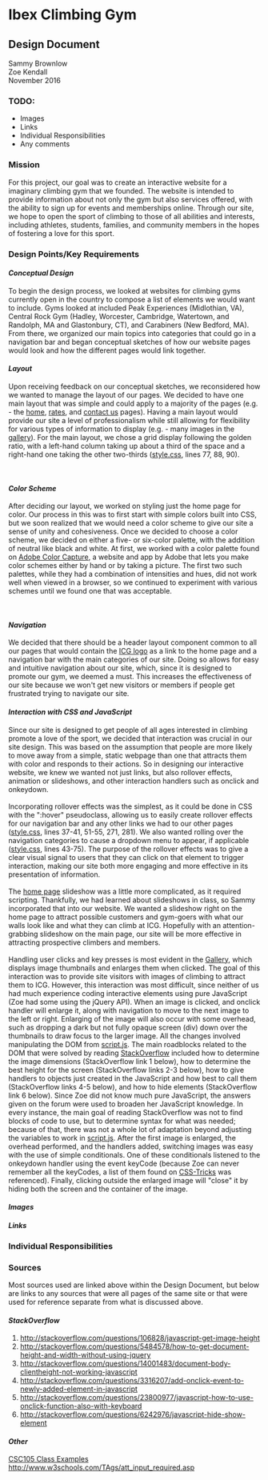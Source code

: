 # Ibex Climbing Gym
## Design Document

Sammy Brownlow<br>
Zoe Kendall<br>
November 2016<br>

### <b>TODO:</b><br>
* Images
* Links
* Individual Responsibilities
* Any comments

### Mission
For this project, our goal was to create an interactive website for a imaginary climbing gym that we founded. The website is intended to provide information about not only the gym but also services offered, with the ability to sign up for events and memberships online. Through our site, we hope to open the sport of climbing to those of all abilities and interests, including athletes, students, families, and community members in the hopes of fostering a love for this sport.

### Design Points/Key Requirements

#### <i>Conceptual Design</i>
To begin the design process, we looked at websites for climbing gyms currently open in the country to compose a list of elements we would want to include. Gyms looked at included Peak Experiences (Midlothian, VA), Central Rock Gym (Hadley, Worcester, Cambridge, Watertown, and Randolph, MA and Glastonbury, CT), and Carabiners (New Bedford, MA). From there, we organized our main topics into categories that could go in a navigation bar and began conceptual sketches of how our website pages would look and how the different pages would link together.<br>

#### <i>Layout</i>
Upon receiving feedback on our conceptual sketches, we reconsidered how we wanted to manage the layout of our pages. We decided to have one main layout that was simple and could apply to a majority of the pages (e.g. - the <a href = "index.html">home</a>, <a href = 'rates.html'>rates</a>, and <a href = 'contact.html'>contact us</a> pages). Having a main layout would provide our site a level of professionalism while still allowing for flexibility for various types of information to display (e.g. - many images in the <a href = 'gallery.html'>gallery</a>). For the main layout, we chose a grid display following the golden ratio, with a left-hand column taking up about a third of the space and a right-hand one taking the other two-thirds (<a href = 'style.css'>style.css</a>, lines 77, 88, 90).
<!--Why did we do this? How did it make the site more effective.-->
<br>

#### <i>Color Scheme</i>
After deciding our layout, we worked on styling just the home page for color. Our process in this was to first start with simple colors built into CSS, but we soon realized that we would need a color scheme to give our site a sense of unity and cohesiveness. Once we decided to choose a color scheme, we decided on either a five- or six-color palette, with the addition of neutral like black and white. At first, we worked with a color palette found on <a href = "https://color.adobe.com/explore/newest/">Adobe Color Capture</a>, a website and app by Adobe that lets you make color schemes either by hand or by taking a picture. The first two such palettes, while they had a combination of intensities and hues, did not work well when viewed in a browser, so we continued to experiment with various schemes until we found one that was acceptable.
<!--Why did we do this? How did it make the site more effective.-->
<br>

#### <i>Navigation</i>
We decided that there should be a header layout component common to all our pages that would contain the <a href = 'logos/icglogo2.jpg'>ICG logo</a> as a link to the home page and a navigation bar with the main categories of our site. Doing so allows for easy and intuitive navigation about our site, which, since it is designed to promote our gym, we deemed a must. This increases the effectiveness of our site because we won't get new visitors or members if people get frustrated trying to navigate our site.<br>

#### <i>Interaction with CSS and JavaScript</i>
Since our site is designed to get people of all ages interested in climbing promote a love of the sport, we decided that interaction was crucial in our site design. This was based on the assumption that people are more likely to move away from a simple, static webpage than one that attracts them with color and responds to their actions. So in designing our interactive website, we knew we wanted not just links, but also rollover effects, animation or slideshows, and other interaction handlers such as onclick and onkeydown.<br><br>
Incorporating rollover effects was the simplest, as it could be done in CSS with the ":hover" pseudoclass, allowing us to easily create rollover effects for our navigation bar and any other links we had to our other pages (<a href = 'style.css'>style.css</a>, lines 37-41, 51-55, 271, 281). We also wanted rolling over the navigation categories to cause a dropdown menu to appear, if applicable (<a href = 'style.css'>style.css</a>, lines 43-75). The purpose of the rollover effects was to give a clear visual signal to users that they can click on that element to trigger interaction, making our site both more engaging and more effective in its presentation of information.<br><br>
The <a href = 'index.html'>home page</a> slideshow was a little more complicated, as it required scripting. Thankfully, we had learned about slideshows in class, so Sammy incorporated that into our website. We wanted a slideshow right on the home page to attract possible customers and gym-goers with what our walls look like and what they can climb at ICG. Hopefully with an attention-grabbing slideshow on the main page, our site will be more effective in attracting prospective climbers and members.<br><br>
Handling user clicks and key presses is most evident in the <a href = 'gallery.html'>Gallery</a>, which displays image thumbnails and enlarges them when clicked. The goal of this interaction was to provide site visitors with images of climbing to attract them to ICG. However, this interaction was most difficult, since neither of us had much experience coding interactive elements using pure JavaScript (Zoe had some using the jQuery API). When an image is clicked, and onclick handler will enlarge it, along with navigation to move to the next image to the left or right. Enlarging of the image will also occur with some overhead, such as dropping a dark but not fully opaque screen (div) down over the thumbnails to draw focus to the larger image. All the changes involved manipulating the DOM from <a href = 'script.js'>script.js</a>. The main roadblocks related to the DOM that were solved by reading <a href = 'stackoverflow.com'>StackOverflow</a> included how to determine the image dimensions (StackOverflow link 1 below), how to determine the best height for the screen (StackOverflow links 2-3 below), how to give handlers to objects just created in the JavaScript and how best to call them (StackOverflow links 4-5 below), and how to hide elements (StackOverflow link 6 below). Since Zoe did not know much pure JavaScript, the answers given on the forum were used to broaden her JavaScript knowledge. In every instance, the main goal of reading StackOverflow was not to find blocks of code to use, but to determine syntax for what was needed; because of that, there was not a whole lot of adaptation beyond adjusting the variables to work in <a href = 'script.js'>script.js</a>. After the first image is enlarged, the overhead performed, and the handlers added, switching images was easy with the use of simple conditionals. One of these conditionals listened to the onkeydown handler using the event keyCode (because Zoe can never remember all the keyCodes, a list of them found on <a href = 'https://css-tricks.com/snippets/javascript/javascript-keycodes/'>CSS-Tricks</a> was referenced). Finally, clicking outside the enlarged image will "close" it by hiding both the screen and the container of the image.<br>

#### <i>Images</i>


#### <i>Links</i>


### Individual Responsibilities

### Sources
Most sources used are linked above within the Design Document, but below are links to any sources that were all pages of the same site or that were used for reference separate from what is discussed above.<br>
#### <i>StackOverflow</i>
1) <a href = 'http://stackoverflow.com/questions/106828/javascript-get-image-height'>http://stackoverflow.com/questions/106828/javascript-get-image-height</a><br>
2) <a href = 'http://stackoverflow.com/questions/5484578/how-to-get-document-height-and-width-without-using-jquery'>http://stackoverflow.com/questions/5484578/how-to-get-document-height-and-width-without-using-jquery</a><br>
3) <a href = 'http://stackoverflow.com/questions/14001483/document-body-clientheight-not-working-javascript'>http://stackoverflow.com/questions/14001483/document-body-clientheight-not-working-javascript</a><br>
4) <a href = 'http://stackoverflow.com/questions/3316207/add-onclick-event-to-newly-added-element-in-javascript'>http://stackoverflow.com/questions/3316207/add-onclick-event-to-newly-added-element-in-javascript</a><br>
5) <a href = 'http://stackoverflow.com/questions/23800977/javascript-how-to-use-onclick-function-also-with-keyboard'>http://stackoverflow.com/questions/23800977/javascript-how-to-use-onclick-function-also-with-keyboard</a><br>
6) <a href = 'http://stackoverflow.com/questions/6242976/javascript-hide-show-element'>http://stackoverflow.com/questions/6242976/javascript-hide-show-element</a><br>
#### <i>Other</i>
<a href = 'http://www.cs.smith.edu/~nhowe/Teaching/csc105/examples/slides.html'>CSC105 Class Examples</a><br>
<a href = 'http://www.w3schools.com/TAgs/att_input_required.asp'>http://www.w3schools.com/TAgs/att_input_required.asp</a>
